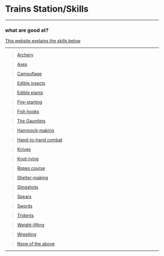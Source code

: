# Trains Station/Skills 
---
 
### what are good at?  


 [This website explains the skills below](https://thehungergames.fandom.com/wiki/Training_stations)
 
 
---

> [Archery](7-Sponsor.md)

> [Axes](7-Sponsor.md)

> [Camouflage](7-Sponsor.md)

> [Edible insects](7-Sponsor.md)

> [Edible plants](7-Sponsor.md)

> [Fire-starting](7-Sponsor.md)

> [Fish hooks](7-Sponsor.md)

> [The Gauntlets](7-Sponsor.md)

> [Hammock-making](7-Sponsor.md)

> [Hand-to-hand combat](7-Sponsor.md)

> [Knives](7-Sponsor.md)

> [Knot-tying](7-Sponsor.md)

> [Ropes course](7-Sponsor.md)

> [Shelter-making](7-Sponsor.md)

> [Slingshots](7-Sponsor.md)

> [Spears](7-Sponsor.md)

> [Swords](7-Sponsor.md)

> [Tridents](7-Sponsor.md)

> [Weight-lifting](7-Sponsor.md)

> [Wrestling](7-Sponsor.md)

> [None of the above](8-sponsor.md)
 
 
---

 
